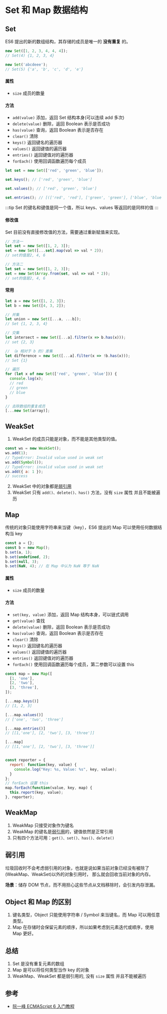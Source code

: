 # Set 和 Map 数据结构

## Set

ES6 提出的新的数组结构，其存储的成员是唯一的 **没有重复** 的。

```javascript
new Set([1, 2, 3, 4, 4, 4]);
// Set(4) {1, 2, 3, 4}

new Set('abcdeee');
// Set(5) {'a', 'b', 'c', 'd', 'e'}
```

#### 属性

- `size` 成员的数量

#### 方法

- `add(value)` 添加，返回 Set 结构本身(可以连续 add 多次)
- `delete(value)` 删除，返回 Boolean 表示是否成功
- `has(value)` 查询，返回 Boolean 表示是否存在
- `clear()` 清除
- `keys()` 返回键名的遍历器
- `values()` 返回键值的遍历器
- `entries()` 返回键值对的遍历器
- `forEach()` 使用回调函数遍历每个成员

```javascript
let set = new Set(['red', 'green', 'blue']);

set.keys(); // ['red', 'green', 'blue']

set.values(); // ['red', 'green', 'blue']

set.entries(); // [(['red', 'red'], ['green', 'green'], ['blue', 'blue'])];
```

:::tip
Set 的键名和键值是同一个值，所以 keys、values 等返回的是同样的值
:::

#### 修改值

Set 目前没有直接修改值的方法，需要通过重新赋值来实现。

```javascript
// 方法一
let set = new Set([1, 2, 3]);
set = new Set([...set].map(val => val * 2));
// set的值是2, 4, 6

// 方法二
let set = new Set([1, 2, 3]);
set = new Set(Array.from(set, val => val * 2));
// set的值是2, 4, 6
```

#### 常用

```javascript
let a = new Set([1, 2, 3]);
let b = new Set([4, 3, 2]);

// 并集
let union = new Set([...a, ...b]);
// Set {1, 2, 3, 4}

// 交集
let intersect = new Set([...a].filter(x => b.has(x)));
// set {2, 3}

// （a 相对于 b 的）差集
let difference = new Set([...a].filter(x => !b.has(x)));
// Set {1}

// 遍历
for (let x of new Set(['red', 'green', 'blue'])) {
  console.log(x);
  // red
  // green
  // blue
}

// 去除数组的重复成员
[...new Set(array)];
```

## WeakSet

1. WeakSet 的成员只能是对象，而不能是其他类型的值。

```javascript
const ws = new WeakSet();
ws.add(1);
// TypeError: Invalid value used in weak set
ws.add(Symbol());
// TypeError: invalid value used in weak set
ws.add({ a: 1 });
// success
```

2. WeakSet 中的对象都是[弱引用](#弱引用)
3. WeakSet 只有 `add()、delete()、has()` 方法，没有 `size` 属性 并且不能被遍历

## Map

传统的对象只能使用字符串来当键（key），ES6 提出的 Map 可以使用任何数据结构当 key

```javascript
const a = {};
const b = new Map();
b.set(a, 1);
b.set(undefined, 2);
b.set(null, 3);
b.set(NaN, 4); // 在 Map 中认为 NaN 等于 NaN
```

#### 属性

- `size` 成员的数量

#### 方法

- `set(key, value)` 添加，返回 Map 结构本身，可以链式调用
- `get(value)` 查找
- `delete(value)` 删除，返回 Boolean 表示是否成功
- `has(value)` 查询，返回 Boolean 表示是否存在
- `clear()` 清除
- `keys()` 返回键名的遍历器
- `values()` 返回键值的遍历器
- `entries()` 返回键值对的遍历器
- `forEach()` 使用回调函数遍历每个成员，第二参数可以设置 this

```javascript
const map = new Map([
  [1, 'one'],
  [2, 'two'],
  [3, 'three'],
]);

[...map.keys()]
// [1, 2, 3]

[...map.values()]
// ['one', 'two', 'three']

[...map.entries()]
// [[1,'one'], [2, 'two'], [3, 'three']]

[...map]
// [[1,'one'], [2, 'two'], [3, 'three']]


const reporter = {
  report: function(key, value) {
    console.log("Key: %s, Value: %s", key, value);
  }
};
// forEach 设置 this
map.forEach(function(value, key, map) {
  this.report(key, value);
}, reporter);
```

## WeakMap

1. WeakMap 只接受对象作为键名
2. WeakMap 的键名是[弱引用](#弱引用)的，键值依然是正常引用
3. 只有四个方法可用：`get()、set()、has()、delete()`

## 弱引用

垃圾回收时不会考虑弱引用的对象，也就是说如果当前对象已经没有被除了(WeakMap、WeakSet)以外的对象引用时，
那么就会回收当前对象的内存。

**场景**：储存 DOM 节点，而不用担心这些节点从文档移除时，会引发内存泄漏。

## Object 和 Map 的区别

1. 键名类型，Object 只能使用字符串 / Symbol 来当键名，而 Map 可以用任意类型。
2. Map 在存储时会保留元素的顺序，所以如果考虑到元素迭代或顺序，使用 Map 更好。

## 总结

1. Set 是没有重复元素的数组
2. Map 是可以将任何类型当作 key 的对象
3. WeakMap、WeakSet 都是弱引用的, 没有 `size` 属性 并且不能被遍历

## 参考

- [阮一峰 ECMAScript 6 入门教程](https://es6.ruanyifeng.com/?search=Set&x=0&y=0#docs/set-map)
